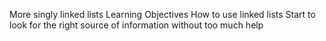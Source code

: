 More singly linked lists
Learning Objectives
How to use linked lists
Start to look for the right source of information without too much help

